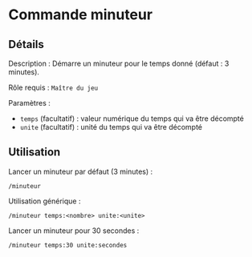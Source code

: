 # Commande minuteur

## Détails

<!-- --8<-- [start:details] -->
Description : Démarre un minuteur pour le temps donné (défaut : 3 minutes).

Rôle requis : `Maître du jeu`

Paramètres :

* `temps` (facultatif) : valeur numérique du temps qui va être décompté
* `unite` (facultatif) : unité du temps qui va être décompté
<!-- --8<-- [end:details] -->

## Utilisation

<!-- --8<-- [start:utilisation] -->
Lancer un minuteur par défaut (3 minutes) :

```text
/minuteur
```

Utilisation générique :

```text
/minuteur temps:<nombre> unite:<unite>
```

Lancer un minuteur pour 30 secondes :

```text
/minuteur temps:30 unite:secondes
```
<!-- --8<-- [end:utilisation] -->
